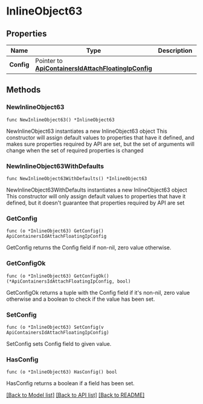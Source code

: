 # InlineObject63

## Properties

Name | Type | Description | Notes
------------ | ------------- | ------------- | -------------
**Config** | Pointer to [**ApiContainersIdAttachFloatingIpConfig**](_api_containers__id__attach_floating_ip_config.md) |  | [optional] 

## Methods

### NewInlineObject63

`func NewInlineObject63() *InlineObject63`

NewInlineObject63 instantiates a new InlineObject63 object
This constructor will assign default values to properties that have it defined,
and makes sure properties required by API are set, but the set of arguments
will change when the set of required properties is changed

### NewInlineObject63WithDefaults

`func NewInlineObject63WithDefaults() *InlineObject63`

NewInlineObject63WithDefaults instantiates a new InlineObject63 object
This constructor will only assign default values to properties that have it defined,
but it doesn't guarantee that properties required by API are set

### GetConfig

`func (o *InlineObject63) GetConfig() ApiContainersIdAttachFloatingIpConfig`

GetConfig returns the Config field if non-nil, zero value otherwise.

### GetConfigOk

`func (o *InlineObject63) GetConfigOk() (*ApiContainersIdAttachFloatingIpConfig, bool)`

GetConfigOk returns a tuple with the Config field if it's non-nil, zero value otherwise
and a boolean to check if the value has been set.

### SetConfig

`func (o *InlineObject63) SetConfig(v ApiContainersIdAttachFloatingIpConfig)`

SetConfig sets Config field to given value.

### HasConfig

`func (o *InlineObject63) HasConfig() bool`

HasConfig returns a boolean if a field has been set.


[[Back to Model list]](../README.md#documentation-for-models) [[Back to API list]](../README.md#documentation-for-api-endpoints) [[Back to README]](../README.md)


